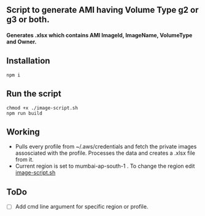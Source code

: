 ## Script to generate AMI having Volume Type g2 or g3 or both. 
#### Generates .xlsx which contains AMI ImageId, ImageName, VolumeType and Owner. 

## Installation

```
npm i
```

## Run the script

```
chmod +x ./image-script.sh
npm run build
```

## Working
- Pulls every profile from ~/.aws/credentials and fetch the private images assosciated with the profile. Processes the data and creates a .xlsx file from it.
- Current region is set to mumbai-ap-south-1 . To change the region edit [image-script.sh](https://github.com/byju-hiten/ami-script/blob/main/image-script.sh)

## ToDo 
- [ ] Add cmd line argument for specific region or profile.


